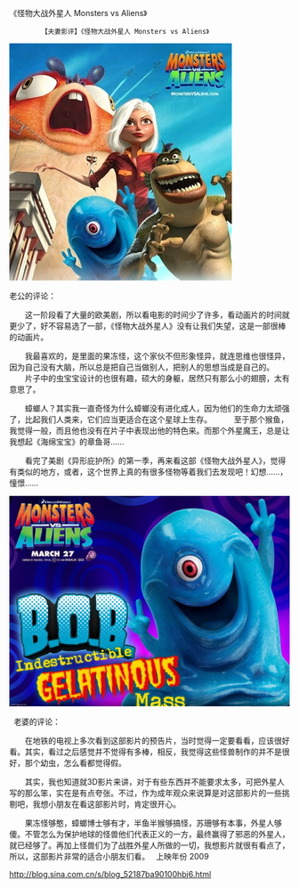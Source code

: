 《怪物大战外星人 Monsters vs Aliens》

			【夫妻影评】《怪物大战外星人 Monsters vs Aliens》

![](./img/52187ba9t8404297f364c&690.jpg)



老公的评论：
 

　　这一阶段看了大量的欧美剧，所以看电影的时间少了许多，看动画片的时间就更少了，好不容易选了一部，《怪物大战外星人》没有让我们失望，这是一部很棒的动画片。
 

　　我最喜欢的，是里面的果冻怪，这个家伙不但形象怪异，就连思维也很怪异，因为自己没有大脑，所以总是把自己当做别人，把别人的思想当成是自己的。
 
　　片子中的虫宝宝设计的也很有趣，硕大的身躯，居然只有那么小的翅膀，太有意思了。
 

　　蟑螂人？其实我一直奇怪为什么蟑螂没有进化成人，因为他们的生命力太顽强了，比起我们人类来，它们应当更适合在这个星球上生存。
 
　　至于那个猴鱼，我觉得一般，而且他也没有在片子中表现出他的特色来。而那个外星魔王，总是让我想起《海绵宝宝》的章鱼哥……
 

　　看完了美剧《异形庇护所》的第一季，再来看这部《怪物大战外星人》，觉得有类似的地方，或者，这个世界上真的有很多怪物等着我们去发现吧！幻想……，憧憬……
 

![](./img/52187ba9t84042c787f42&690.jpg)



 
老婆的评论：
 

　　在地铁的电视上多次看到这部影片的预告片，当时觉得一定要看看，应该很好看。其实，看过之后感觉并不觉得有多棒，相反，我觉得这些怪兽制作的并不是很好，那个幼虫，怎么看都觉得假。
 

　　其实，我也知道就3D影片来讲，对于有些东西并不能要求太多，可把外星人写的那么笨，实在是有点夸张。不过，作为成年观众来说算是对这部影片的一些挑剔吧，我想小朋友在看这部影片时，肯定很开心。
 

　　果冻怪够憨，蟑螂博士够有才，半鱼半猴够搞怪，苏珊够有本事，外星人够傻。不管怎么为保护地球的怪兽他们代表正义的一方，最终赢得了邪恶的外星人，就已经够了。再加上怪兽们为了战胜外星人所做的一切，我想影片就很有看点了，所以，这部影片非常的适合小朋友们看。
 
上映年份 2009							
		
http://blog.sina.com.cn/s/blog_52187ba90100hbj6.html
